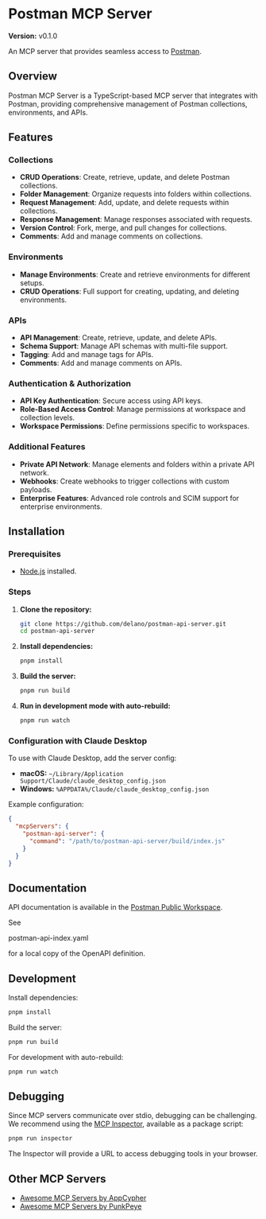 # Postman MCP Server
**Version:** v0.1.0

An MCP server that provides seamless access to [Postman](https://www.postman.com/).

## Overview

Postman MCP Server is a TypeScript-based MCP server that integrates with Postman, providing comprehensive management of Postman collections, environments, and APIs.

## Features

### Collections
- **CRUD Operations**: Create, retrieve, update, and delete Postman collections.
- **Folder Management**: Organize requests into folders within collections.
- **Request Management**: Add, update, and delete requests within collections.
- **Response Management**: Manage responses associated with requests.
- **Version Control**: Fork, merge, and pull changes for collections.
- **Comments**: Add and manage comments on collections.

### Environments
- **Manage Environments**: Create and retrieve environments for different setups.
- **CRUD Operations**: Full support for creating, updating, and deleting environments.

### APIs
- **API Management**: Create, retrieve, update, and delete APIs.
- **Schema Support**: Manage API schemas with multi-file support.
- **Tagging**: Add and manage tags for APIs.
- **Comments**: Add and manage comments on APIs.

### Authentication & Authorization
- **API Key Authentication**: Secure access using API keys.
- **Role-Based Access Control**: Manage permissions at workspace and collection levels.
- **Workspace Permissions**: Define permissions specific to workspaces.

### Additional Features
- **Private API Network**: Manage elements and folders within a private API network.
- **Webhooks**: Create webhooks to trigger collections with custom payloads.
- **Enterprise Features**: Advanced role controls and SCIM support for enterprise environments.

## Installation

### Prerequisites
- [Node.js](https://nodejs.org/) installed.

### Steps

1. **Clone the repository:**
    ```bash
    git clone https://github.com/delano/postman-api-server.git
    cd postman-api-server
    ```

2. **Install dependencies:**
    ```bash
    pnpm install
    ```

3. **Build the server:**
    ```bash
    pnpm run build
    ```

4. **Run in development mode with auto-rebuild:**
    ```bash
    pnpm run watch
    ```

### Configuration with Claude Desktop

To use with Claude Desktop, add the server config:

- **macOS:** `~/Library/Application Support/Claude/claude_desktop_config.json`
- **Windows:** `%APPDATA%/Claude/claude_desktop_config.json`

Example configuration:
```json
{
  "mcpServers": {
    "postman-api-server": {
      "command": "/path/to/postman-api-server/build/index.js"
    }
  }
}
```

## Documentation

API documentation is available in the [Postman Public Workspace](https://www.postman.com/postman/postman-public-workspace/).

See

postman-api-index.yaml

 for a local copy of the OpenAPI definition.

## Development

Install dependencies:
```bash
pnpm install
```

Build the server:
```bash
pnpm run build
```

For development with auto-rebuild:
```bash
pnpm run watch
```

## Debugging

Since MCP servers communicate over stdio, debugging can be challenging. We recommend using the [MCP Inspector](https://github.com/modelcontextprotocol/inspector), available as a package script:

```bash
pnpm run inspector
```

The Inspector will provide a URL to access debugging tools in your browser.

## Other MCP Servers

- [Awesome MCP Servers by AppCypher](https://github.com/appcypher/awesome-mcp-servers)
- [Awesome MCP Servers by PunkPeye](https://github.com/punkpeye/awesome-mcp-servers)
